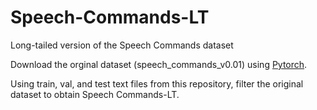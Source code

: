 # Speech-Commands-LT
Long-tailed version of the Speech Commands dataset

Download the orginal dataset (speech_commands_v0.01) using <a href="https://pytorch.org/audio/main/generated/torchaudio.datasets.SPEECHCOMMANDS.html">Pytorch</a>.

Using train, val, and test text files from this repository, filter the original dataset to obtain Speech Commands-LT.
